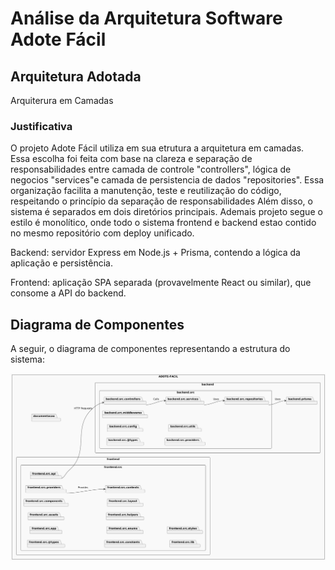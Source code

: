 # Análise da Arquitetura Software Adote Fácil

## Arquitetura Adotada

Arquiterura em Camadas

### Justificativa

O projeto Adote Fácil utiliza em sua etrutura a arquitetura em camadas. Essa escolha foi feita com base na clareza e separação de responsabilidades entre camada de controle "controllers", lógica de negocios "services"e camada de persistencia de dados "repositories". Essa organização facilita a manutenção, teste e reutilização do código, respeitando o princípio da separação de responsabilidades Além disso, o sistema é separados em dois diretórios principais. Ademais projeto segue o estilo é monolítico, onde todo o sistema frontend e backend estao contido no mesmo repositório com deploy unificado.

Backend: servidor Express em Node.js + Prisma, contendo a lógica da aplicação e persistência.

Frontend: aplicação SPA separada (provavelmente React ou similar), que consome a API do backend.

## Diagrama de Componentes

A seguir, o diagrama de componentes representando a estrutura do sistema:

![Diagrama de Componentes](./diagrama-de-pacotes.png)

